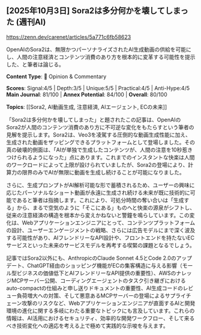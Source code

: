 ## [2025年10月3日] Sora2は多分何かを壊してしまった (週刊AI)

https://zenn.dev/carenet/articles/5a771c6fb58623

OpenAIのSora2は、無限かつパーソナライズされたAI生成動画の供給を可能にし、人間の注意経済とコンテンツ消費のあり方を根本的に変革する可能性を提示した、と筆者は論じる。

**Content Type**: 💭 Opinion & Commentary

**Scores**: Signal:4/5 | Depth:3/5 | Unique:5/5 | Practical:4/5 | Anti-Hype:4/5
**Main Journal**: 81/100 | **Annex Potential**: 84/100 | **Overall**: 80/100

**Topics**: [[Sora2, AI動画生成, 注意経済, AIエージェント, ECの未来]]

「Sora2は多分何かを壊してしまった」と題されたこの記事は、OpenAIのSora2が人間のコンテンツ消費のあり方に不可逆な変化をもたらすという筆者の見解を提示します。Sora2は、Veo3を凌駕する圧倒的な動画生成性能に加え、生成された動画をザッピングできるプラットフォームとして登場しました。その真の破壊的側面は、「AIが単独で生成したコンテンツが、人間の注意を10秒惹きつけられるようになった」点にあります。これまでのインスタントな快楽は人間のワークロードによって上限が設けられていましたが、Sora2の登場により、計算力の限界のみでAIが無限に動画を生成し続けることが可能になりました。

さらに、生成プロンプトがAI解析可能な形で蓄積されるため、ユーザーの興味に応じたパーソナルなショート動画が永遠に生成され続ける未来が既に技術的に可能であると筆者は指摘します。これにより、可処分時間の奪い合いは「生成する」から、まるで空気のように「そこにある」ものへと快楽の源泉がシフトし、従来の注意経済の構造を根本から変えかねないと警鐘を鳴らしています。この変化は、Webアプリケーションエンジニアにとって、コンテンツプラットフォームの設計、ユーザーエンゲージメントの戦略、さらには広告モデルにまで深く波及する可能性があり、AIフレンドリーなAPI設計や、フロントエンドを持たないECサービスといった未来のサービスモデルを再考する喫緊の課題となるでしょう。

記事ではSora2以外にも、AnthropicのClaude Sonnet 4.5とCode 2.0のアップデート、ChatGPT経由のショッピング機能がECの集客構造に与える影響（モール型ビジネスの価値低下とAIフレンドリーなAPI提供の重要性）、AWSのナレッジMCPサーバー公開、コーディングエージェントのタスク引き継ぎにおけるauto-compactの仕組みと申し送りドキュメントの重要性、AI生成コードのレビュー負荷増大への対策、そして悪意あるMCPサーバーの登場によるサプライチェーン攻撃のリスクなど、Webアプリケーションエンジニアが直面するAIと開発環境の進化に関する多岐にわたる重要なトピックにも言及しています。これらの情報は、AI活用におけるセキュリティ、効率的な開発ワークフロー、そして来るべき技術変化への適応を考える上で極めて実践的な示唆を与えます。